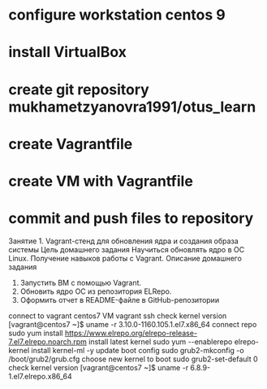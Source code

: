 # configure workstation centos 9
# install VirtualBox
# create git repository mukhametzyanovra1991/otus_learn
# create Vagrantfile
# create VM with Vagrantfile
# commit and push files to repository


Занятие 1. Vagrant-стенд для обновления ядра и создания образа системы
Цель домашнего задания
Научиться обновлять ядро в ОС Linux. Получение навыков работы с Vagrant. 
Описание домашнего задания
1) Запустить ВМ с помощью Vagrant.
2) Обновить ядро ОС из репозитория ELRepo.
3) Оформить отчет в README-файле в GitHub-репозитории

connect to vagrant centos7 VM
	vagrant ssh
check kernel version
	[vagrant@centos7 ~]$ uname -r
	3.10.0-1160.105.1.el7.x86_64
connect repo 
	sudo yum install https://www.elrepo.org/elrepo-release-7.el7.elrepo.noarch.rpm
install latest kernel
	sudo yum --enablerepo elrepo-kernel install kernel-ml -y
update boot config
	sudo grub2-mkconfig -o /boot/grub2/grub.cfg
choose new kernel to boot
	sudo grub2-set-default 0
check kernel version
	[vagrant@centos7 ~]$ uname -r
	6.8.9-1.el7.elrepo.x86_64
